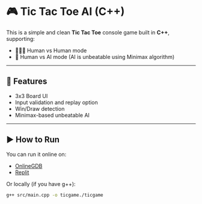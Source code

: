 # 🎮 Tic Tac Toe AI (C++)
 
This is a simple and clean **Tic Tac Toe** console game built in **C++**, supporting:
 
- 👨‍👨‍👦 Human vs Human mode
- 🤖 Human vs AI mode (AI is unbeatable using Minimax algorithm)
 
---
 
## 🧠 Features
- 3x3 Board UI
- Input validation and replay option
- Win/Draw detection
- Minimax-based unbeatable AI
 
---
 
## ▶️ How to Run
 
You can run it online on:
- [OnlineGDB](https://www.onlinegdb.com/)
- [Replit](https://replit.com/)
 
Or locally (if you have g++):
```bash
g++ src/main.cpp -o ticgame./ticgame